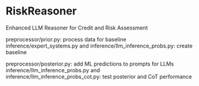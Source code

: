 # RiskReasoner
Enhanced LLM Reasoner for Credit and Risk Assessment 

preprocessor/prior.py: process data for baseline
inference/expert_systems.py and inference/llm_inference_probs.py: create baseline


preprocessor/posterior.py: add ML predictions to prompts for LLMs
inference/llm_inference_probs.py and inference/llm_inference_probs_cot.py: test posterior and CoT performance